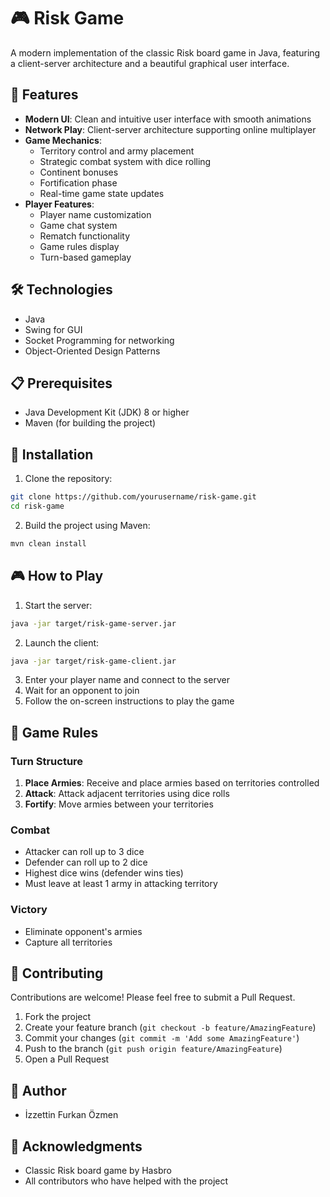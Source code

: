 # 🎮 Risk Game

A modern implementation of the classic Risk board game in Java, featuring a client-server architecture and a beautiful graphical user interface.

## 🌟 Features

- **Modern UI**: Clean and intuitive user interface with smooth animations
- **Network Play**: Client-server architecture supporting online multiplayer
- **Game Mechanics**:
  - Territory control and army placement
  - Strategic combat system with dice rolling
  - Continent bonuses
  - Fortification phase
  - Real-time game state updates
- **Player Features**:
  - Player name customization
  - Game chat system
  - Rematch functionality
  - Game rules display
  - Turn-based gameplay

## 🛠️ Technologies

- Java
- Swing for GUI
- Socket Programming for networking
- Object-Oriented Design Patterns

## 📋 Prerequisites

- Java Development Kit (JDK) 8 or higher
- Maven (for building the project)

## 🚀 Installation

1. Clone the repository:
```bash
git clone https://github.com/yourusername/risk-game.git
cd risk-game
```

2. Build the project using Maven:
```bash
mvn clean install
```

## 🎮 How to Play

1. Start the server:
```bash
java -jar target/risk-game-server.jar
```

2. Launch the client:
```bash
java -jar target/risk-game-client.jar
```

3. Enter your player name and connect to the server
4. Wait for an opponent to join
5. Follow the on-screen instructions to play the game

## 🎲 Game Rules

### Turn Structure
1. **Place Armies**: Receive and place armies based on territories controlled
2. **Attack**: Attack adjacent territories using dice rolls
3. **Fortify**: Move armies between your territories

### Combat
- Attacker can roll up to 3 dice
- Defender can roll up to 2 dice
- Highest dice wins (defender wins ties)
- Must leave at least 1 army in attacking territory

### Victory
- Eliminate opponent's armies
- Capture all territories

## 🤝 Contributing

Contributions are welcome! Please feel free to submit a Pull Request.

1. Fork the project
2. Create your feature branch (`git checkout -b feature/AmazingFeature`)
3. Commit your changes (`git commit -m 'Add some AmazingFeature'`)
4. Push to the branch (`git push origin feature/AmazingFeature`)
5. Open a Pull Request

## 👥 Author

- İzzettin Furkan Özmen

## 🙏 Acknowledgments

- Classic Risk board game by Hasbro
- All contributors who have helped with the project 
